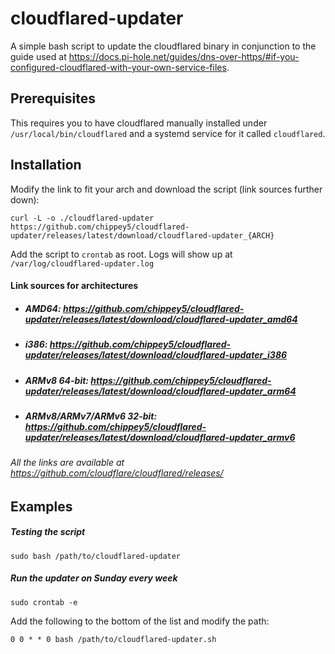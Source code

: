 # cloudflared-updater

A simple bash script to update the cloudflared binary in conjunction to the guide used at https://docs.pi-hole.net/guides/dns-over-https/#if-you-configured-cloudflared-with-your-own-service-files. 

## Prerequisites
This requires you to have cloudflared manually installed under `/usr/local/bin/cloudflared` and a systemd service for it called `cloudflared`.
<br>

## Installation

Modify the link to fit your arch and download the script (link sources further down):

```
curl -L -o ./cloudflared-updater https://github.com/chippey5/cloudflared-updater/releases/latest/download/cloudflared-updater_{ARCH}
```

Add the script to `crontab` as root. Logs will show up at `/var/log/cloudflared-updater.log`


#### Link sources for architectures

* ##### AMD64: https://github.com/chippey5/cloudflared-updater/releases/latest/download/cloudflared-updater_amd64

* ##### i386: https://github.com/chippey5/cloudflared-updater/releases/latest/download/cloudflared-updater_i386

* ##### ARMv8 64-bit: https://github.com/chippey5/cloudflared-updater/releases/latest/download/cloudflared-updater_arm64

* ##### ARMv8/ARMv7/ARMv6 32-bit: https://github.com/chippey5/cloudflared-updater/releases/latest/download/cloudflared-updater_armv6


###### All the links are available at https://github.com/cloudflare/cloudflared/releases/

## Examples 

##### Testing the script

`sudo bash /path/to/cloudflared-updater`

##### Run the updater on Sunday every week

`sudo crontab -e`

Add the following to the bottom of the list and modify the path:
```
0 0 * * 0 bash /path/to/cloudflared-updater.sh
```
